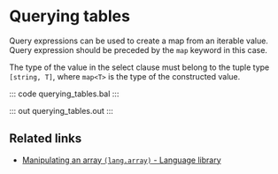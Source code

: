 # Querying tables

Query expressions can be used to create a map from an iterable value. Query expression should be preceded by the `map` keyword in this case.

The type of the value in the select clause must belong to the tuple type `[string, T]`, where `map<T>` is the type of the constructed value.

::: code querying_tables.bal :::

::: out querying_tables.out :::

## Related links
- [Manipulating an array `(lang.array)` - Language library](https://lib.ballerina.io/ballerina/lang.array)
